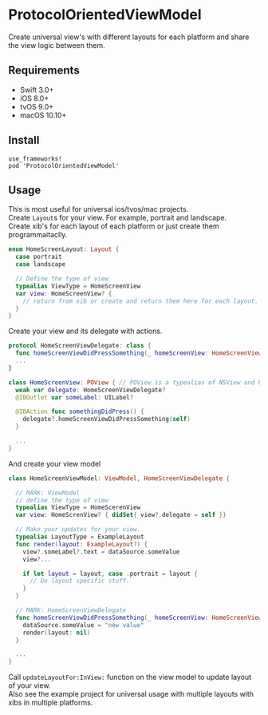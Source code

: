 ProtocolOrientedViewModel
===

Create universal view's with different layouts for each platform and share the view logic between them.

Requirements
----

- Swift 3.0+
- iOS 8.0+
- tvOS 9.0+
- macOS 10.10+

Install
----

```
use_frameworks!
pod 'ProtocolOrientedViewModel'
```

Usage
----

This is most useful for universal ios/tvos/mac projects.  
Create `Layout`s for your view. For example, portrait and landscape.  
Create xib's for each layout of each platform or just create them programmaitaclly.

``` swift
enum HomeScreenLayout: Layout {
  case portrait
  case landscape

  // Define the type of view
  typealias ViewType = HomeScreenView
  var view: HomeScreenView? {
    // return from xib or create and return them here for each layout.
  }
}
```

Create your view and its delegate with actions.

``` swift
protocol HomeScreenViewDelegate: class {
  func homeScreenViewDidPressSomething(_ homeScreenView: HomeScreenView)
  ...
}

class HomeScreenView: POView { // POView is a typealias of NSView and UIView for sharing view.
  weak var delegate: HomeScreenViewDelegate?
  @IBOutlet var someLabel: UILabel?

  @IBAction func somethingDidPress() {
    delegate?.homeScreenViewDidPressSomething(self)
  }

  ...
}
```

And create your view model

``` swift
class HomeScreenViewModel: ViewModel, HomeScreenViewDelegate {

  // MARK: ViewModel
  // define the type of view
  typealias ViewType = HomeScerenView
  var view: HomeScrenView? { didSet{ view?.delegate = self }}

  // Make your updates for your view.
  typealias LayoutType = ExampleLayout
  func render(layout: ExampleLayout?) {
    view?.someLabel?.text = dataSource.someValue
    view?...

    if let layout = layout, case .portrait = layout {
      // Do layout specific stuff.
    }
  }

  // MARK: HomeScreenViewDelegate
  func homeScreenViewDidPressSomething(_ homeScreenView: HomeScreenView) {
    dataSource.someValue = "new value"
    render(layout: nil)	
  }

  ...
}
```

Call `updateLayoutFor:InView:` function on the view model to update layout of your view.  
Also see the example project for universal usage with multiple layouts with xibs in multiple platforms.
